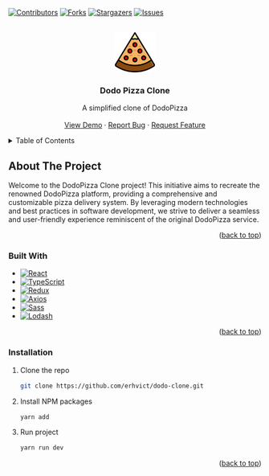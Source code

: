 <a name="readme-top"></a>

[![Contributors][contributors-shield]][contributors-url]
[![Forks][forks-shield]][forks-url]
[![Stargazers][stars-shield]][stars-url]
[![Issues][issues-shield]][issues-url]

<!-- PROJECT LOGO -->
<br />
<div align="center">
  <a href="https://github.com/erhvict/dodo-clone">
    <img src="./src/assets/img/pizza-logo.svg" alt="Logo" width="80" height="80">
  </a>

  <h3 align="center">Dodo Pizza Clone</h3>

  <p align="center">
    A simplified clone of DodoPizza
    <br />
    <br />
    <a href="https://pizza-clone.erhvict.ru/">View Demo</a>
    ·
    <a href="https://github.com/erhvict/dodo-clone/issues">Report Bug</a>
    ·
    <a href="https://github.com/erhvict/dodo-clone/issues">Request Feature</a>
  </p>
</div>

<!-- TABLE OF CONTENTS -->
<details>
  <summary>Table of Contents</summary>
  <ol>
    <li>
      <a href="#about-the-project">About The Project</a>
      <ul>
        <li><a href="#built-with">Built With</a></li>
      </ul>
    </li>
  <li><a href="#installation">Installation</a></li>
  </ol>
</details>

<!-- ABOUT THE PROJECT -->

## About The Project

Welcome to the DodoPizza Clone project! This initiative aims to recreate the renowned DodoPizza platform, providing a comprehensive and customizable pizza delivery system. By leveraging modern technologies and best practices in software development, we strive to deliver a seamless and user-friendly experience reminiscent of the original DodoPizza service.

<p align="right">(<a href="#readme-top">back to top</a>)</p>

### Built With

- [![React][React.js]][React-url]
- [![TypeScript][TS.com]][TS-url]
- [![Redux][Redux.js.org]][Redux-url]
- [![Axios][Axios.com]][Axios-url]
- [![Sass][Sass.com]][Sass-url]
- [![Lodash][Lodash.io]][Lodash-url]

<p align="right">(<a href="#readme-top">back to top</a>)</p>

### Installation

1. Clone the repo
   ```sh
   git clone https://github.com/erhvict/dodo-clone.git
   ```
2. Install NPM packages
   ```sh
   yarn add
   ```
3. Run project
   ```sh
   yarn run dev
   ```

<p align="right">(<a href="#readme-top">back to top</a>)</p>

<!-- MARKDOWN LINKS & IMAGES -->
<!-- https://www.markdownguide.org/basic-syntax/#reference-style-links -->

[contributors-shield]: https://img.shields.io/github/contributors/erhvict/dodo-clone.svg?style=for-the-badge
[contributors-url]: https://github.com/erhvict/dodo-clone/graphs/contributors
[forks-shield]: https://img.shields.io/github/forks/erhvict/dodo-clone.svg?style=for-the-badge
[forks-url]: https://github.com/erhvict/dodo-clone/network/members
[stars-shield]: https://img.shields.io/github/stars/erhvict/dodo-clone.svg?style=for-the-badge
[stars-url]: https://github.com/erhvict/dodo-clone/stargazers
[issues-shield]: https://img.shields.io/github/issues/erhvict/dodo-clone.svg?style=for-the-badge
[issues-url]: https://github.com/erhvict/dodo-clone/issues
[React.js]: https://img.shields.io/badge/React-20232A?style=for-the-badge&logo=react&logoColor=61DAFB
[React-url]: https://reactjs.org/
[Redux.js.org]: https://img.shields.io/badge/Redux-764abc?style=for-the-badge&logo=redux&logoColor=white
[Redux-url]: https://redux.js.org/
[Lodash.io]: https://img.shields.io/badge/lodash-3492ff?style=for-the-badge&logo=lodash&logoColor=white
[Lodash-url]: https://lodash.com/
[Sass.com]: https://img.shields.io/badge/sass-bf4080?style=for-the-badge&logo=sass&logoColor=white
[Sass-url]: https://sass-lang.com/
[Axios.com]: https://img.shields.io/badge/axios-5A29E4?style=for-the-badge&logo=axios&logoColor=white
[Axios-url]: https://axios-http.com/
[TS.com]: https://img.shields.io/badge/typescript-3178c6?style=for-the-badge&logo=typescript&logoColor=white
[TS-url]: https://www.typescriptlang.org/
